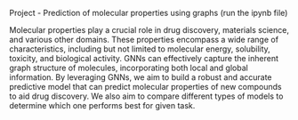 Project - Prediction of molecular properties using graphs (run the ipynb file)

Molecular properties play a crucial role in drug discovery, materials science, and various other domains. These properties encompass a wide range of characteristics, including but not limited to molecular energy, solubility, toxicity, and biological activity. GNNs can effectively capture the inherent graph structure of molecules, incorporating both local and global information. By leveraging GNNs, we aim to build a robust and accurate predictive model that can predict molecular properties of new compounds to aid drug discovery. We also aim to compare different types of models to determine which one performs best for given task.

